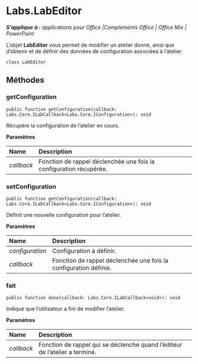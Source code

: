 
# Labs.LabEditor

 _**S’applique à :** applications pour Office |Compléments Office | Office Mix | PowerPoint_

L’objet **LabEditor** vous permet de modifier un atelier donné, ainsi que d’obtenir et de définir des données de configuration associées à l’atelier.

```
class LabEditor
```


## Méthodes


### getConfiguration

 `public function getConfiguration(callback: Labs.Core.ILabCallback<Labs.Core.IConfiguration>): void`

Récupère la configuration de l’atelier en cours.

 **Paramètres**


|**Name**|**Description**|
|:-----|:-----|
| _callback_|Fonction de rappel déclenchée une fois la configuration récupérée.|

### setConfiguration

 `public function getConfiguration(callback: Labs.Core.ILabCallback<Labs.Core.IConfiguration>): void`

Définit une nouvelle configuration pour l’atelier.

 **Paramètres**


|**Name**|**Description**|
|:-----|:-----|
| _configuration_|Configuration à définir.|
| _callback_|Fonction de rappel déclenchée une fois la configuration définie.|

### fait

 `public function done(callback: Labs.Core.ILabCallback<void>): void`

Indique que l’utilisateur a fini de modifier l’atelier.

 **Paramètres**


|**Name**|**Description**|
|:-----|:-----|
| _callback_|Fonction de rappel qui se déclenche quand l’éditeur de l’atelier a terminé.|
